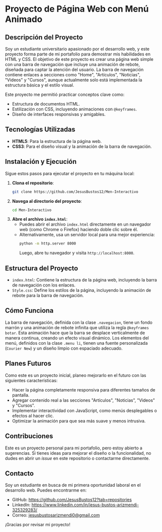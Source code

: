 # Proyecto de Página Web con Menú Animado

## Descripción del Proyecto

Soy un estudiante universitario apasionado por el desarrollo web, y este proyecto forma parte de mi portafolio para demostrar mis habilidades en HTML y CSS. El objetivo de este proyecto es crear una página web simple con una barra de navegación que incluye una animación de rebote, diseñada para captar la atención del usuario. La barra de navegación contiene enlaces a secciones como "Home", "Artículos", "Noticias", "Videos" y "Cursos", aunque actualmente solo está implementada la estructura básica y el estilo visual.

Este proyecto me permitió practicar conceptos clave como:
- Estructura de documentos HTML.
- Estilización con CSS, incluyendo animaciones con `@keyframes`.
- Diseño de interfaces responsivas y amigables.

## Tecnologías Utilizadas

- **HTML5**: Para la estructura de la página web.
- **CSS3**: Para el diseño visual y la animación de la barra de navegación.

## Instalación y Ejecución

Sigue estos pasos para ejecutar el proyecto en tu máquina local:

1. **Clona el repositorio**:
   ```bash
   git clone https://github.com/JesusBustos12/Men-Interactivo
   ```
2. **Navega al directorio del proyecto**:
   ```bash
   cd Men-Interactivo
   ```
3. **Abre el archivo `index.html`**:
   - Puedes abrir el archivo `index.html` directamente en un navegador web (como Chrome o Firefox) haciendo doble clic sobre él.
   - Alternativamente, usa un servidor local para una mejor experiencia:
     ```bash
     python -m http.server 8000
     ```
     Luego, abre tu navegador y visita `http://localhost:8000`.

## Estructura del Proyecto

- `index.html`: Contiene la estructura de la página web, incluyendo la barra de navegación con los enlaces.
- `Style.css`: Define los estilos de la página, incluyendo la animación de rebote para la barra de navegación.

## Cómo Funciona

La barra de navegación, definida con la clase `.navegacion`, tiene un fondo marrón y una animación de rebote infinita que utiliza la regla `@keyframes botar`. Esta animación hace que la barra se desplace verticalmente de manera continua, creando un efecto visual dinámico. Los elementos del menú, definidos con la clase `.menu li`, tienen una fuente personalizada (`Courier New`) y un diseño limpio con espaciado adecuado.

## Planes Futuros

Como este es un proyecto inicial, planeo mejorarlo en el futuro con las siguientes características:
- Hacer la página completamente responsiva para diferentes tamaños de pantalla.
- Agregar contenido real a las secciones "Artículos", "Noticias", "Videos" y "Cursos".
- Implementar interactividad con JavaScript, como menús desplegables o efectos al hacer clic.
- Optimizar la animación para que sea más suave y menos intrusiva.

## Contribuciones

Este es un proyecto personal para mi portafolio, pero estoy abierto a sugerencias. Si tienes ideas para mejorar el diseño o la funcionalidad, no dudes en abrir un *issue* en este repositorio o contactarme directamente.

## Contacto

Soy un estudiante en busca de mi primera oportunidad laboral en el desarrollo web. Puedes encontrarme en:
- GitHub: https://github.com/JesusBustos12?tab=repositories
- LinkedIn: https://www.linkedin.com/in/jesus-bustos-arizmendi-325329283/
- Correo: jesusbustosarizmendi0@gmail.com

¡Gracias por revisar mi proyecto!
